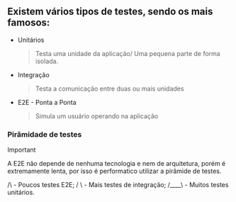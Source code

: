 ## Existem vários tipos de testes, sendo os mais famosos:

- Unitários
    > Testa uma unidade da aplicação/ Uma pequena parte de forma isolada.
- Integração
    > Testa a comunicação entre duas ou mais unidades
- E2E - Ponta a Ponta
    > Simula um usuário operando na aplicação

### Pirâmidade de testes 
> [!IMPORTANT]
> A E2E não depende de nenhuma tecnologia e nem de arquitetura, porém é extremamente lenta, por isso é performatico utilizar a pirâmide de testes. 

  /\    - Poucos testes E2E;
 /  \   - Mais testes de integração;
/____\  - Muitos testes unitários.

